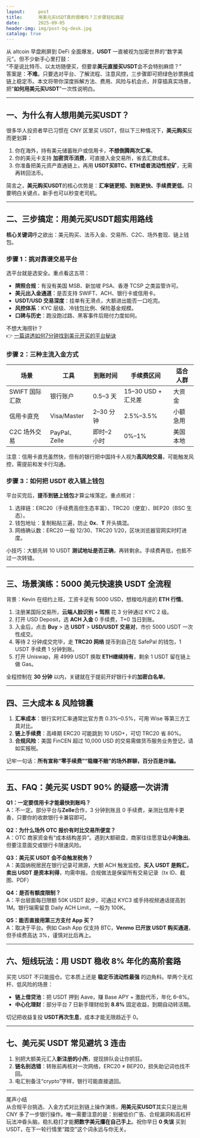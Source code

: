 ```yaml
---
layout:     post
title:      用美元买USDT真的很难吗？三步骤轻松搞定
date:       2025-09-05
header-img: img/post-bg-desk.jpg
catalog: true
---
```


从 altcoin 早盘刷屏到 DeFi 全面爆发，**USDT** 一直被视为加密世界的“数字美元”。但不少新手心里打鼓：  
“不是说比特币、以太坊随便买，但要拿**美元直接买USDT**会不会特别麻烦？”  
答案是：**不难**。只要选对平台、了解流程、注意风控，三步骤即可把绿色钞票换成链上稳定币。本文将带你深度拆解方法、费用、风险与机会点，并穿插真实场景，把“**如何用美元买USDT**”一次性说明白。

---

## 一、为什么有人想用美元买USDT？

很多华人投资者早已习惯在 CNY 区里买 USDT，但以下三种情况下，**美元购买**反而更划算：

1. 你在海外，持有美元储蓄账户或信用卡，**不想倒腾两次汇率**。  
2. 你的美元卡支持 **加密货币消费**，可直接入金交易所，省去汇款成本。  
3. 你准备把美元资产直通链上，再用 **USDT买BTC、ETH或者流动性挖矿**，无需再转回法币。

简言之，**美元购买USDT**的核心优势是：**汇率链更短、到账更快、手续费更低**。只要明白关键点，新手也可以秒变老司机。

---

## 二、三步搞定：用美元买USDT超实用路线

**核心关键词**呼之欲出：美元购买、法币入金、交易所、C2C、场外套现、链上钱包。

### 步骤 1：挑对靠谱交易平台

选平台就是选安全。重点看这五项：

- **牌照合规**：有没有美国 MSB、新加坡 PSA、香港 TCSP 之类监管许可。  
- **美元出入金通道**：是否支持 SWIFT、ACH、银行卡或信用卡。  
- **USDT/USD 交易深度**：挂单有无滑点，大额进出能否一口吃完。  
- **风控体系**：KYC 层级、冷钱包比例、保险基金规模。  
- **口碑与历史**：跑没跑过路、黑客事件后赔付力度如何。

不想大海捞针？  
👉 [一篇讲透如何7分钟找到美元开买的平台秘诀](https://okxdog.com/)

### 步骤 2：三种主流入金方式

| 场景 | 工具 | 到账时间 | 手续费区间 | 适合人群 |
|------|------|----------|------------|----------|
| SWIFT 国际汇款 | 银行账户 | 0.5–3 天 | 15–30 USD + 汇兑差 | 大资金 |
| 信用卡直充 | Visa/Master | 2–30 分钟 | 2.5%–3.5% | 小额急用 |
| C2C 场外交易 | PayPal、Zelle | 即时–2 小时 | 0%–1% | 美国本地 |

注意：信用卡直充虽然快，但有的银行把中国持卡人视为**高风险交易**，可能触发风控，需提前和发卡行沟通。

### 步骤 3：如何把 USDT 收入链上钱包

平台买完后，**提币到链上钱包**才算尘埃落定。重点核对：

1. 选择链：ERC20（手续费高但生态丰富）、TRC20（便宜）、BEP20（BSC 生态）。  
2. 钱包地址：复制粘贴三遍，防止 **0x**、**T** 开头搞混。  
3. 网络确认数：ERC20 一般 12/30、TRC20 1/20，区块浏览器官网实时盯进度。

小技巧：大额先转 10 USDT **测试地址是否正确**，再转剩余。手续费再低，也抵不过一次转错。

---

## 三、场景演练：5000 美元快速换 USDT 全流程

背景：Kevin 在纽约上班，工资卡足有 5000 USD，想梭哈月底的 **ETH 行情**。

1. 注册某国际交易所，**云端人脸识别 + 驾照** 花 3 分钟通过 KYC 2 级。  
2. 打开 USD Deposit，选 **ACH 入金** 0 手续费，T+0 当日到账。  
3. 入金后，点击 **Buy** > 选 **USDT** > **USD/USDT 交易对**，市价 5000 USDT 一次性成交。  
4. 等待 2 分钟成交完毕，走 **TRC20 网络** 提币到自己在 SafePal 的钱包，1 USDT 手续费 1 分钟到账。  
5. 打开 Uniswap，用 4999 USDT 换取 **ETH继续持有**，剩余 1 USDT 留在链上做 Gas。

全程控制在 **30 分钟** 以内，关键就在于提前开好银行卡的**加密白名单**。

---

## 四、三大成本 & 风险锦囊

1. **汇率成本**：银行实时汇率通常比官方贵 0.3%–0.5%，可用 Wise 等第三方工具对比。  
2. **链上手续费**：高峰期 ERC20 可能跳到 10 USD+，可切 TRC20 省 80%。  
3. **合规风险**：美国 FinCEN 超过 10,000 USD 的交易需做货币服务业务登记，请如实报税。

记牢一句话：**所有宣称“零手续费”“稳赚不赔”的场外群聊，百分百是诈骗。**

---

## 五、FAQ：美元买 USDT 90% 的疑惑一次讲清

**Q1：一定要信用卡才能最快到账吗？**  
A：不一定。部分平台与**Zelle**合作，3 分钟到账且 0 手续费，亲测比信用卡更香，只要你的收款银行卡兼容即可。

**Q2：为什么场外 OTC 报价有时比交易所便宜？**  
A：OTC 商家资金有“成本结构差异”。遇到大额砸盘，商家往往愿意**让小利急出**。但要注意面交或银行卡限速风险。

**Q3：美元买 USDT 会不会触发税务？**  
A：美国纳税居民在银行记录可溯源，大额 ACH 触发监控。**买入 USDT 是购汇，卖出 USDT 是资本利得**，均需申报。合规做法是保留所有交易记录（tx ID、截图、PDF）

**Q4：是否有额度限制？**  
A：平台层面每日限额 50K USDT 起步，可通过 KYC3 或手持视频通话提高到 1M。银行端需留意 Daily ACH Limit，一般为 100K。

**Q5：能否直接用第三方支付 App 买？**  
A：取决于平台。例如 Cash App 仅支持 BTC，**Venmo 已开放 USDT 购买通道**，但手续费高达 3%，谨慎对比后再上。

---

## 六、短线玩法：用 USDT 稳收 8% 年化的高阶套路

买完 USDT 不只能囤仓。它本质上还是 **稳定币流动性最强** 的边角料。举两个无杠杆、低风险的场景：

- **链上借贷池**：把 USDT 押到 Aave，赚 Base APY + 激励代币，年化 6–8%。  
- **中心化理财**：部分平台 7 日新手理财给到 **8.8%** 固定收益，到期自动转活期。

切记把收益复投 **USDT再次生息**，成本才能无限趋近于 0。

---

## 七、美元买 USDT 常见避坑 3 连击

1. 别把大额美元汇入**新注册的小所**，提现排队会让你抓狂。  
2. **链名别选错**：转账前再核对一次网络，ERC20 ≠ BEP20，损失助记词也找不回。  
3. 电汇别备注“crypto”字样，银行可能直接退回。

---

尾声小结  
从合规平台挑选、入金方式对比到链上操作演练，**用美元买USDT**其实只是比用 CNY 多了一步银行操作。唯一需要注意的是：别被低价广告、合规漏洞和高杠杆玩法冲昏头脑，稳扎稳打才能**把数字美元攥在自己手上**。祝你早日 **0 失误** 买到 USDT，在下一轮行情里“踏空”这个词永远与你无关。